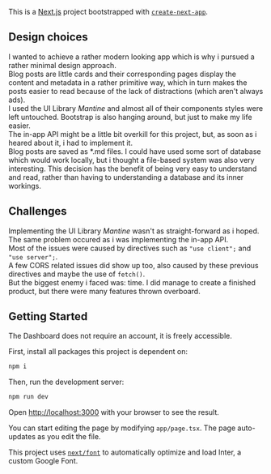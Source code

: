 This is a [Next.js](https://nextjs.org/) project bootstrapped with [`create-next-app`](https://github.com/vercel/next.js/tree/canary/packages/create-next-app).

## Design choices

I wanted to achieve a rather modern looking app which is why i pursued a rather minimal design approach.\
Blog posts are little cards and their corresponding pages display the content and metadata in a rather primitive way, which in turn makes the posts
easier to read because of the lack of distractions (which aren't always ads).\
I used the UI Library _Mantine_ and almost all of their components styles were left untouched.
Bootstrap is also hanging around, but just to make my life easier.\
The in-app API might be a little bit overkill for this project, but, as soon as i heared about it, i had to implement it.\
Blog posts are saved as *.md files. I could have used some sort of database which would work locally, but i thought a file-based system was also very interesting.
This decision has the benefit of being very easy to understand and read, rather than having to understanding a database and its inner workings.

## Challenges

Implementing the UI Library _Mantine_ wasn't as straight-forward as i hoped. The same problem occured as i was implementing the in-app API.\
Most of the issues were caused by directives such as ```"use client";``` and ```"use server";```.\
A few CORS related issues did show up too, also caused by these previous directives and maybe the use of ```fetch()```.\
But the biggest enemy i faced was: time. I did manage to create a finished product, but there were many features thrown overboard.

## Getting Started

The Dashboard does not require an account, it is freely accessible.

First, install all packages this project is dependent on:

```bash
npm i
```
Then, run the development server:

```bash
npm run dev
```

Open [http://localhost:3000](http://localhost:3000) with your browser to see the result.

You can start editing the page by modifying `app/page.tsx`. The page auto-updates as you edit the file.

This project uses [`next/font`](https://nextjs.org/docs/basic-features/font-optimization) to automatically optimize and load Inter, a custom Google Font.
